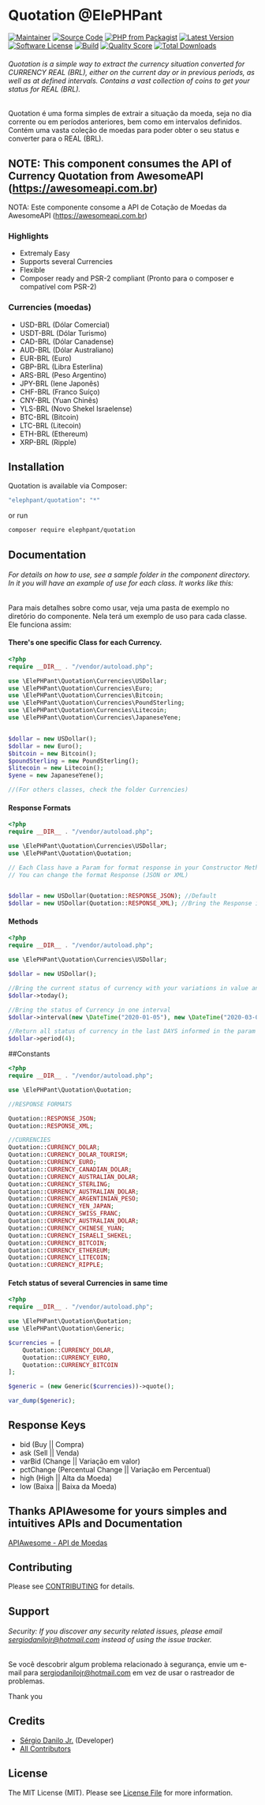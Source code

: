 # Quotation @ElePHPant

[![Maintainer](http://img.shields.io/badge/maintainer-@sergiodanilojr-blue.svg?style=flat-square)](https://twitter.com/sergiodanilojr)
[![Source Code](http://img.shields.io/badge/source-elephpant/quotation-blue.svg?style=flat-square)](https://github.com/sergiodanilojr/quotation)
[![PHP from Packagist](https://img.shields.io/packagist/php-v/elephpant/quotation.svg?style=flat-square)](https://packagist.org/packages/elephpant/quotation)
[![Latest Version](https://img.shields.io/github/release/elephpant/quotation.svg?style=flat-square)](https://github.com/sergiodanilojr/quotation/releases)
[![Software License](https://img.shields.io/badge/license-MIT-brightgreen.svg?style=flat-square)](LICENSE)
[![Build](https://img.shields.io/scrutinizer/build/g/sergiodanilojr/quotation.svg?style=flat-square)](https://scrutinizer-ci.com/g/sergiodanilojr/quotation)
[![Quality Score](https://img.shields.io/scrutinizer/g/sergiodanilojr/quotation.svg?style=flat-square)](https://scrutinizer-ci.com/g/sergiodanilojr/quotation)
[![Total Downloads](https://img.shields.io/packagist/dt/elephpant/quotation.svg?style=flat-square)](https://packagist.org/packages/elephpant/quotation)

###### Quotation is a simple way to extract the currency situation converted for CURRENCY REAL (BRL), either on the current day or in previous periods, as well as at defined intervals. Contains a vast collection of coins to get your status for REAL (BRL).

Quotation é uma forma simples de extrair a situação da moeda, seja no dia corrente ou em períodos anteriores, bem como em intervalos definidos. Contém uma vasta coleção de moedas para poder obter o seu status e converter para o REAL (BRL). 

## NOTE: This component consumes the API of Currency Quotation from AwesomeAPI (https://awesomeapi.com.br)
NOTA: Este componente consome a API de Cotação de Moedas da AwesomeAPI (https://awesomeapi.com.br)

### Highlights

- Extremaly Easy
- Supports several Currencies
- Flexible
- Composer ready and PSR-2 compliant (Pronto para o composer e compatível com PSR-2)

### Currencies (moedas)

- USD-BRL (Dólar Comercial)
- USDT-BRL (Dólar Turismo)
- CAD-BRL (Dólar Canadense)
- AUD-BRL (Dólar Australiano)
- EUR-BRL (Euro)
- GBP-BRL (Libra Esterlina)
- ARS-BRL (Peso Argentino)
- JPY-BRL (Iene Japonês)
- CHF-BRL (Franco Suíço)
- CNY-BRL (Yuan Chinês)
- YLS-BRL (Novo Shekel Israelense)
- BTC-BRL (Bitcoin)
- LTC-BRL (Litecoin)
- ETH-BRL (Ethereum)
- XRP-BRL (Ripple)

## Installation

Quotation is available via Composer:

```bash
"elephpant/quotation": "*"
```

or run

```bash
composer require elephpant/quotation
```

## Documentation

###### For details on how to use, see a sample folder in the component directory. In it you will have an example of use for each class. It works like this:

Para mais detalhes sobre como usar, veja uma pasta de exemplo no diretório do componente. Nela terá um exemplo de uso para cada classe. Ele funciona assim:


#### There's one specific Class for each Currency.

```php
<?php
require __DIR__ . "/vendor/autoload.php";

use \ElePHPant\Quotation\Currencies\USDollar;
use \ElePHPant\Quotation\Currencies\Euro;
use \ElePHPant\Quotation\Currencies\Bitcoin;
use \ElePHPant\Quotation\Currencies\PoundSterling;
use \ElePHPant\Quotation\Currencies\Litecoin;
use \ElePHPant\Quotation\Currencies\JapaneseYene;


$dollar = new USDollar(); 
$dollar = new Euro(); 
$bitcoin = new Bitcoin();
$poundSterling = new PoundSterling();
$litecoin = new Litecoin();
$yene = new JapaneseYene();

//(For others classes, check the folder Currencies)
```

#### Response Formats

```php
<?php
require __DIR__ . "/vendor/autoload.php";

use \ElePHPant\Quotation\Currencies\USDollar;
use \ElePHPant\Quotation\Quotation;

// Each Class have a Param for format response in your Constructor Method.
// You can change the format Response (JSON or XML) 


$dollar = new USDollar(Quotation::RESPONSE_JSON); //Default 
$dollar = new USDollar(Quotation::RESPONSE_XML); //Bring the Response in XML format, but not structured

```

#### Methods

```php
<?php
require __DIR__ . "/vendor/autoload.php";

use \ElePHPant\Quotation\Currencies\USDollar;

$dollar = new USDollar();

//Bring the current status of currency with your variations in value and Percentual
$dollar->today(); 

//Bring the status of Currency in one interval
$dollar->interval(new \DateTime("2020-01-05"), new \DateTime("2020-03-05"));

//Return all status of currency in the last DAYS informed in the param
$dollar->period(4);
```

##Constants


```php
<?php
require __DIR__ . "/vendor/autoload.php";

use \ElePHPant\Quotation\Quotation;

//RESPONSE FORMATS

Quotation::RESPONSE_JSON;
Quotation::RESPONSE_XML;

//CURRENCIES
Quotation::CURRENCY_DOLAR;
Quotation::CURRENCY_DOLAR_TOURISM;
Quotation::CURRENCY_EURO;
Quotation::CURRENCY_CANADIAN_DOLAR;
Quotation::CURRENCY_AUSTRALIAN_DOLAR;
Quotation::CURRENCY_STERLING;
Quotation::CURRENCY_AUSTRALIAN_DOLAR;
Quotation::CURRENCY_ARGENTINIAN_PESO;
Quotation::CURRENCY_YEN_JAPAN;
Quotation::CURRENCY_SWISS_FRANC;
Quotation::CURRENCY_AUSTRALIAN_DOLAR;
Quotation::CURRENCY_CHINESE_YUAN;
Quotation::CURRENCY_ISRAELI_SHEKEL;
Quotation::CURRENCY_BITCOIN;
Quotation::CURRENCY_ETHEREUM;
Quotation::CURRENCY_LITECOIN;
Quotation::CURRENCY_RIPPLE;

```

#### Fetch status of several Currencies in same time

```php
<?php
require __DIR__ . "/vendor/autoload.php";

use \ElePHPant\Quotation\Quotation;
use \ElePHPant\Quotation\Generic;

$currencies = [
    Quotation::CURRENCY_DOLAR,
    Quotation::CURRENCY_EURO,
    Quotation::CURRENCY_BITCOIN
];

$generic = (new Generic($currencies))->quote();

var_dump($generic);

```
## Response Keys

- bid (Buy || Compra)
- ask (Sell || Venda)
- varBid (Change || Variação em valor)
- pctChange (Percentual Change || Variação em Percentual)
- high (High || Alta da Moeda)
- low (Baixa || Baixa da Moeda)


## Thanks APIAwesome for yours simples and intuitives APIs and Documentation

[APIAwesome - API de Moedas](https://docs.awesomeapi.com.br/api-de-moedas)


## Contributing

Please see [CONTRIBUTING](https://github.com/sergiodanilojr/quotation/blob/master/CONTRIBUTING.md) for details.

## Support

###### Security: If you discover any security related issues, please email sergiodanilojr@hotmail.com instead of using the issue tracker.

Se você descobrir algum problema relacionado à segurança, envie um e-mail para sergiodanilojr@hotmail.com em vez de usar o rastreador de problemas.

Thank you

## Credits

- [Sérgio Danilo Jr.](https://github.com/sergiodanilojr) (Developer)
- [All Contributors](https://github.com/sergiodanilojr/quotation/contributors)

## License

The MIT License (MIT). Please see [License File](https://github.com/sergiodanilojr/quotation/blob/master/LICENSE) for more information.